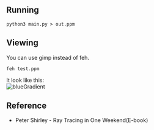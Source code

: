 ## Running
```
python3 main.py > out.ppm
```
## Viewing
You can use gimp instead of feh.
```
feh test.ppm
```
It look like this:<br>
![blueGradient](https://github.com/furkanonder/RayTracing/blob/master/outputs/blueGradient.png)

## Reference
* Peter Shirley - Ray Tracing in One Weekend(E-book)